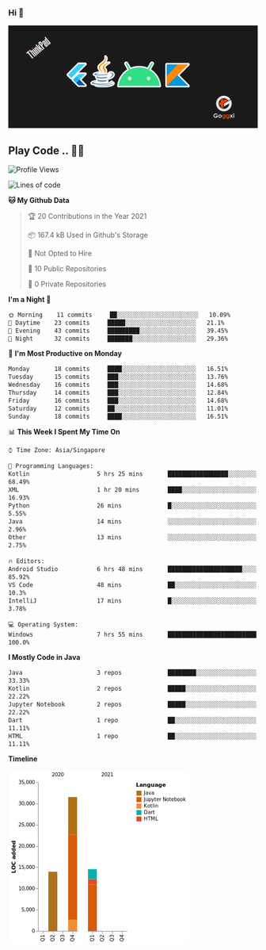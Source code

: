 ### Hi 👋
<img src="https://github.com/Goggxi/goggxi/blob/main/bg.jpg?raw=true" alt="banner"><br />

## Play Code .. 💬🚀

<!--START_SECTION:waka-->
![Profile Views](http://img.shields.io/badge/Profile%20Views-1-blue)

![Lines of code](https://img.shields.io/badge/From%20Hello%20World%20I%27ve%20Written-60010%20lines%20of%20code-blue)

**🐱 My Github Data** 

> 🏆 20 Contributions in the Year 2021
 > 
> 📦 167.4 kB Used in Github's Storage 
 > 
> 🚫 Not Opted to Hire
 > 
> 📜 10 Public Repositories 
 > 
> 🔑 0 Private Repositories  
 > 
**I'm a Night 🦉** 

```text
🌞 Morning    11 commits     ██░░░░░░░░░░░░░░░░░░░░░░░   10.09% 
🌆 Daytime    23 commits     █████░░░░░░░░░░░░░░░░░░░░   21.1% 
🌃 Evening    43 commits     █████████░░░░░░░░░░░░░░░░   39.45% 
🌙 Night      32 commits     ███████░░░░░░░░░░░░░░░░░░   29.36%

```
📅 **I'm Most Productive on Monday** 

```text
Monday       18 commits     ████░░░░░░░░░░░░░░░░░░░░░   16.51% 
Tuesday      15 commits     ███░░░░░░░░░░░░░░░░░░░░░░   13.76% 
Wednesday    16 commits     ███░░░░░░░░░░░░░░░░░░░░░░   14.68% 
Thursday     14 commits     ███░░░░░░░░░░░░░░░░░░░░░░   12.84% 
Friday       16 commits     ███░░░░░░░░░░░░░░░░░░░░░░   14.68% 
Saturday     12 commits     ██░░░░░░░░░░░░░░░░░░░░░░░   11.01% 
Sunday       18 commits     ████░░░░░░░░░░░░░░░░░░░░░   16.51%

```


📊 **This Week I Spent My Time On** 

```text
⌚︎ Time Zone: Asia/Singapore

💬 Programming Languages: 
Kotlin                   5 hrs 25 mins       █████████████████░░░░░░░░   68.49% 
XML                      1 hr 20 mins        ████░░░░░░░░░░░░░░░░░░░░░   16.93% 
Python                   26 mins             █░░░░░░░░░░░░░░░░░░░░░░░░   5.55% 
Java                     14 mins             ░░░░░░░░░░░░░░░░░░░░░░░░░   2.96% 
Other                    13 mins             ░░░░░░░░░░░░░░░░░░░░░░░░░   2.75%

🔥 Editors: 
Android Studio           6 hrs 48 mins       █████████████████████░░░░   85.92% 
VS Code                  48 mins             ██░░░░░░░░░░░░░░░░░░░░░░░   10.3% 
IntelliJ                 17 mins             █░░░░░░░░░░░░░░░░░░░░░░░░   3.78%

💻 Operating System: 
Windows                  7 hrs 55 mins       █████████████████████████   100.0%

```

**I Mostly Code in Java** 

```text
Java                     3 repos             ████████░░░░░░░░░░░░░░░░░   33.33% 
Kotlin                   2 repos             █████░░░░░░░░░░░░░░░░░░░░   22.22% 
Jupyter Notebook         2 repos             █████░░░░░░░░░░░░░░░░░░░░   22.22% 
Dart                     1 repo              ██░░░░░░░░░░░░░░░░░░░░░░░   11.11% 
HTML                     1 repo              ██░░░░░░░░░░░░░░░░░░░░░░░   11.11%

```


**Timeline**

![Chart not found](https://raw.githubusercontent.com/Goggxi/Goggxi/main/charts/bar_graph.png) 


<!--END_SECTION:waka-->
